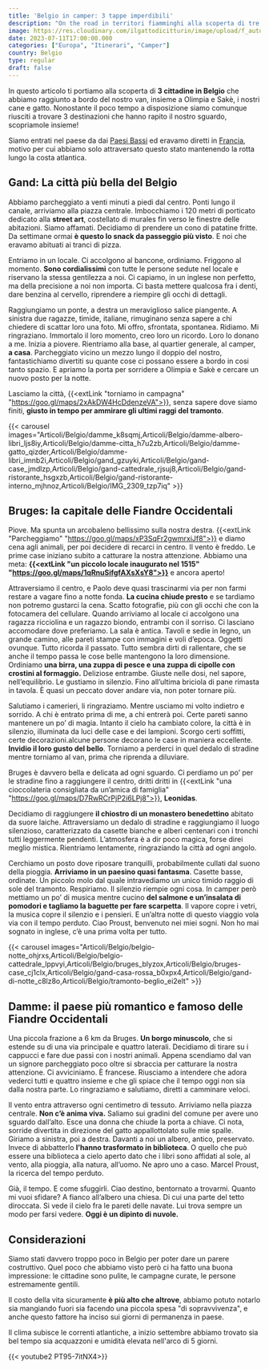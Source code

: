 ```yaml
---
title: 'Belgio in camper: 3 tappe imperdibili'
description: "On the road in territori fiamminghi alla scoperta di tre tappe imperdibili"
image: https://res.cloudinary.com/ilgattodicitturin/image/upload/f_auto,q_auto,w_800,dpr_auto/v1689502214/Articoli/Belgio/gand-canale_xb3df3.jpg
date: 2023-07-11T17:00:00.000
categories: ["Europa", "Itinerari", "Camper"]
country: Belgio
type: regular
draft: false
---
```


In questo articolo ti portiamo alla scoperta di **3 cittadine in Belgio** che abbiamo raggiunto a bordo del nostro van, insieme a Olimpia e Sakè, i nostri cane e gatto. Nonostante il poco tempo a disposizione siamo comunque riusciti a trovare 3 destinazioni che hanno rapito il nostro sguardo, scopriamole insieme! 

Siamo entrati nel paese da  dai [Paesi Bassi](/blog/viaggio-paesi-bassi-in-camper-itinerari/) ed eravamo diretti in [Francia](/blog/viaggio-francia-alta-francia-in-camper-itinerari/), motivo per cui abbiamo solo attraversato questo stato mantenendo la rotta lungo la costa atlantica.

## Gand: La città più bella del Belgio

Abbiamo parcheggiato a venti minuti a piedi dal centro. Ponti lungo il canale, arriviamo alla piazza centrale. Imbocchiamo i 120 metri di porticato dedicato alla **street art**, costellato di murales fin verso le finestre delle abitazioni. Siamo affamati. Decidiamo di prendere un cono di patatine fritte. Da settimane ormai **è questo lo snack da passeggio più visto**. E noi che eravamo abituati ai tranci di pizza. 

Entriamo in un locale. Ci accolgono al bancone, ordiniamo. Friggono al momento. **Sono cordialissimi** con tutte le persone sedute nel locale e riservano la stessa gentilezza a noi. Ci capiamo, in un inglese non perfetto, ma della precisione a noi non importa. Ci basta mettere qualcosa fra i denti, dare benzina al cervello, riprendere a riempire gli occhi di dettagli. 

Raggiungiamo un ponte, a destra un meraviglioso salice piangente. A sinistra due ragazze, timide, italiane, rimuginano senza sapere a chi chiedere di scattar loro una foto. Mi offro, sfrontata, spontanea. Ridiamo. Mi ringraziano. Immortalo il loro momento, creo loro un ricordo. Loro lo donano a me. Inizia a piovere. Rientriamo alla base, al quartier generale, al camper, **a casa**. Parcheggiato vicino un mezzo lungo il doppio del nostro, fantastichiamo divertiti su quante cose ci possano essere a bordo in cosi tanto spazio. E apriamo la porta per sorridere a Olimpia e Sakè e cercare un nuovo posto per la notte. 

Lasciamo la città, {{<extLink "torniamo in campagna" "https://goo.gl/maps/2xAkDW4HcDdenzeVA">}}, senza sapere dove siamo finiti, **giusto in tempo per ammirare gli ultimi raggi del tramonto**. 

{{< carousel images="Articoli/Belgio/damme_k8sqmj,Articoli/Belgio/damme-albero-libri_ljs8iy,Articoli/Belgio/damme-citta_h7u2zb,Articoli/Belgio/damme-gatto_qizder,Articoli/Belgio/damme-libri_imnb2i,Articoli/Belgio/gand_gzuyki,Articoli/Belgio/gand-case_jmdlzp,Articoli/Belgio/gand-cattedrale_rjsuj8,Articoli/Belgio/gand-ristorante_hsgxzb,Articoli/Belgio/gand-ristorante-interno_mjhnoz,Articoli/Belgio/IMG_2309_tzp7iq" >}}

## Bruges: la capitale delle Fiandre Occidentali

Piove. Ma spunta un arcobaleno bellissimo sulla nostra destra. {{<extLink "Parcheggiamo" "https://goo.gl/maps/xP3SqFr2gwmrxiJf8">}} e diamo cena agli animali, per poi decidere di recarci in centro. Il vento è freddo. Le prime case iniziano subito a catturare la nostra attenzione. Abbiamo una meta: **{{<extLink "un piccolo locale inaugurato nel 1515" "https://goo.gl/maps/1qRnuSifgfAXsXsY8">}}** e ancora aperto!

Attraversiamo il centro, e Paolo deve quasi trascinarmi via per non farmi restare a vagare fino a notte fonda. **La cucina chiude presto** e se tardiamo non potremo gustarci la cena. Scatto fotografie, più con gli occhi che con la fotocamera del cellulare. Quando arriviamo al locale ci accolgono una ragazza ricciolina e un ragazzo biondo, entrambi con il sorriso. Ci lasciano accomodare dove preferiamo. La sala è antica. Tavoli e sedie in legno, un grande camino, alle pareti stampe con immagini e voli d’epoca. Oggetti ovunque. Tutto ricorda il passato. Tutto sembra dirti di rallentare, che se anche il tempo passa le cose belle mantengono la loro dimensione. Ordiniamo **una birra, una zuppa di pesce e una zuppa di cipolle con crostini al formaggio.** Deliziose entrambe. Giuste nelle dosi, nel sapore, nell’equilibrio. Le gustiamo in silenzio. Fino all’ultima briciola di pane rimasta in tavola. È quasi un peccato dover andare via, non poter tornare più. 

Salutiamo i camerieri, li ringraziamo. Mentre usciamo mi volto indietro e sorrido. A chi è entrato prima di me, a chi entrerà poi. Certe pareti sanno mantenere un po’ di magia. Intanto il cielo ha cambiato colore, la città è in silenzio, illuminata da luci delle case e dei lampioni. Scorgo certi soffitti, certe decorazioni.alcune persone decorano le case in maniera eccellente. **Invidio il loro gusto del bello**. Torniamo a perderci in quel dedalo di stradine mentre torniamo al van, prima che riprenda a diluviare.

Bruges è davvero bella e delicata ad ogni sguardo. Ci perdiamo un po’ per le stradine fino a raggiungere il centro, dritti dritti in {{<extLink "una cioccolateria consigliata da un’amica di famiglia" "https://goo.gl/maps/D7RwRCrPjP2i6LPj8">}}, **Leonidas**. 

Decidiamo di raggiungere **il chiostro di un monastero benedettino** abitato da suore laiche. Attraversiamo un dedalo di stradine e raggiungiamo il luogo silenzioso, caratterizzato da casette bianche e alberi centenari con i tronchi tutti leggermente pendenti. L’atmosfera è a dir poco magica, forse direi meglio mistica. Rientriamo lentamente, ringraziando la città ad ogni angolo. 

Cerchiamo un posto dove riposare tranquilli, probabilmente cullati dal suono della pioggia. **Arriviamo in un paesino quasi fantasma**. Casette basse, ordinate. Un piccolo molo dal quale intravediamo un unico timido raggio di sole del tramonto. Respiriamo. Il silenzio riempie ogni cosa. In camper però mettiamo un po’ di musica mentre cucino **del salmone e un’insalata di pomodori e tagliamo la baguette per fare scarpetta**. Il vapore copre i vetri, la musica copre il silenzio e i pensieri. E un’altra notte di questo viaggio vola via con il tempo perduto. Ciao Proust, benvenuto nei miei sogni. Non ho mai sognato in inglese, c’è una prima volta per tutto. 

{{< carousel images="Articoli/Belgio/belgio-notte_ohjrxs,Articoli/Belgio/belgio-cattedrale_lppvyi,Articoli/Belgio/bruges_blyzox,Articoli/Belgio/bruges-case_cj1clx,Articoli/Belgio/gand-casa-rossa_b0xpx4,Articoli/Belgio/gand-di-notte_c8lz8o,Articoli/Belgio/tramonto-beglio_ei2elt" >}}

## Damme: il paese più romantico e famoso delle Fiandre Occidentali

Una piccola frazione a 6 km da Bruges. **Un borgo minuscolo**, che si estende su di una via principale e quattro laterali. Decidiamo di tirare su i cappucci e fare due passi con i nostri animali. Appena scendiamo dal van un signore parcheggiato poco oltre si sbraccia per catturare la nostra attenzione. Ci avviciniamo. È francese. Riusciamo a intendere che adora vederci tutti e quattro insieme e che gli spiace che il tempo oggi non sia dalla nostra parte. Lo ringraziamo e salutiamo, diretti a camminare veloci. 

Il vento entra attraverso ogni centimetro di tessuto. Arriviamo nella piazza centrale. **Non c’è anima viva.** Saliamo sui gradini del comune per avere uno sguardo dall’alto. Esce una donna che chiude la porta a chiave. Ci nota, sorride divertita in direzione del gatto appallottolato sulle mie spalle. Giriamo a sinistra, poi a destra. Davanti a noi un albero, antico, preservato. Invece di abbatterlo **l’hanno trasformato in biblioteca**. O quello che può essere una biblioteca a cielo aperto dato che i libri sono affidati al sole, al vento, alla pioggia, alla natura, all’uomo. Ne apro uno a caso. Marcel Proust, la ricerca del tempo perduto. 

Già, il tempo. E come sfuggirli. Ciao destino, bentornato a trovarmi. Quanto mi vuoi sfidare? A fianco all’albero una chiesa. Di cui una parte del tetto diroccata. Si vede il cielo fra le pareti delle navate. Lui trova sempre un modo per farsi vedere. **Oggi è un dipinto di nuvole.** 

## Considerazioni 

Siamo stati davvero troppo poco in Belgio per poter dare un parere costruttivo. Quel poco che abbiamo visto però ci ha fatto una buona impressione: le cittadine sono pulite, le campagne curate, le persone estremamente gentili.

Il costo della vita sicuramente **è più alto che altrove**, abbiamo potuto notarlo sia mangiando fuori sia facendo una piccola spesa "di sopravvivenza", e anche questo fattore ha inciso sui giorni di permanenza in paese.

Il clima subisce le correnti atlantiche, a inizio settembre abbiamo trovato sia bel tempo sia acquazzoni e umidità elevata nell'arco di 5 giorni. 

{{< youtube2 PT95-7itNX4>}}